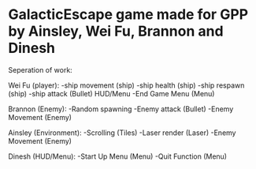 # GalacticEscape game made for GPP by Ainsley, Wei Fu, Brannon and Dinesh

Seperation of work:

  Wei Fu (player):
-ship movement 	(ship)
-ship health		(ship)
-ship respawn		(ship)
-ship attack 		(Bullet)
HUD/Menu
-End Game Menu	(Menu)

  Brannon (Enemy):
-Random spawning
-Enemy attack 	(Bullet)
-Enemy Movement	(Enemy)

Ainsley (Environment):
-Scrolling			(Tiles)
-Laser render		(Laser)
-Enemy Movement (Enemy)

  Dinesh (HUD/Menu):
-Start Up Menu	(Menu)
-Quit Function	(Menu)

